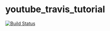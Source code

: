 # youtube_travis_tutorial

[![Build Status](https://travis-ci.com/CHANist/youtube_travis_tutorial.svg?branch=master)](https://travis-ci.com/CHANist/youtube_travis_tutorial)